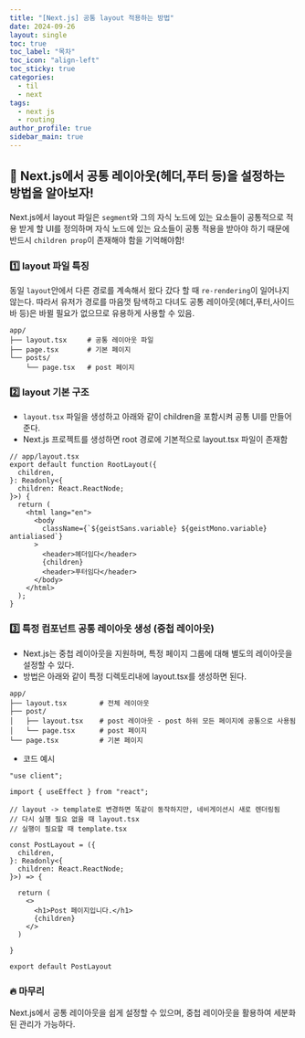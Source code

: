 ```yaml
---
title: "[Next.js] 공통 layout 적용하는 방법"
date: 2024-09-26
layout: single
toc: true
toc_label: "목차"
toc_icon: "align-left"
toc_sticky: true
categories:
  - til
  - next 
tags:
  - next js
  - routing
author_profile: true
sidebar_main: true
---
```


## :ledger: Next.js에서 공통 레이아웃(헤더,푸터 등)을 설정하는 방법을 알아보자! 
Next.js에서 layout 파일은 `segment`와 그의 자식 노드에 있는 요소들이 공통적으로 적용 받게 할 UI를 정의하며 자식 노드에 있는 요소들이 공통 적용을 받아야 하기 때문에 반드시 `children prop`이 존재해야 함을 기억해야함!

### :one: layout 파일 특징
동일 `layout`안에서 다른 경로를 계속해서 왔다 갔다 할 때 `re-rendering`이 일어나지 않는다. 따라서 유저가 경로를 마음껏 탐색하고 다녀도 공통 레이아웃(헤더,푸터,사이드바 등)은 바뀔 필요가 없으므로 유용하게 사용할 수 있음.

```plaintext
app/
├── layout.tsx     # 공통 레이아웃 파일
├── page.tsx       # 기본 페이지
└── posts/
    └── page.tsx   # post 페이지
```

### :two: layout 기본 구조
- `layout.tsx` 파일을 생성하고 아래와 같이 children을 포함시켜 공통 UI를 만들어준다.
- Next.js 프로젝트를 생성하면 root 경로에 기본적으로 layout.tsx 파일이 존재함

```tsx
// app/layout.tsx
export default function RootLayout({
  children,
}: Readonly<{
  children: React.ReactNode;
}>) {
  return (
    <html lang="en">
      <body
        className={`${geistSans.variable} ${geistMono.variable} antialiased`}
      >
        <header>헤더임다</header>
        {children}
        <header>푸터임다</header>
      </body>
    </html>
  );
}
```

### :three: 특정 컴포넌트 공통 레이아웃 생성 (중첩 레이아웃)
- Next.js는 중첩 레이아웃을 지원하며, 특정 페이지 그룹에 대해 별도의 레이아웃을 설정할 수 있다.
- 방법은 아래와 같이 특정 디렉토리내에 layout.tsx를 생성하면 된다.

```plaintext
app/
├── layout.tsx        # 전체 레이아웃
├── post/
│   ├── layout.tsx    # post 레이아웃 - post 하위 모든 페이지에 공통으로 사용됨
│   └── page.tsx      # post 페이지
└── page.tsx          # 기본 페이지
```

- 코드 예시

```tsx
"use client";

import { useEffect } from "react";

// layout -> template로 변경하면 똑같이 동작하지만, 네비게이션시 새로 렌더링됨
// 다시 실행 필요 없을 때 layout.tsx 
// 실행이 필요할 때 template.tsx

const PostLayout = ({
  children,
}: Readonly<{
  children: React.ReactNode;
}>) => {
  
  return (
    <>
      <h1>Post 페이지입니다.</h1>
      {children}      
    </>
  )
  
}

export default PostLayout

```

### :fire: 마무리
Next.js에서 공통 레이아웃을 쉽게 설정할 수 있으며, 중첩 레이아웃을 활용하여 세분화된 관리가 가능하다. 